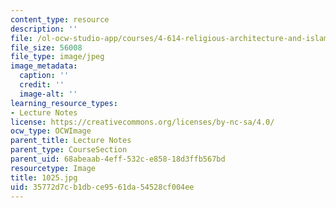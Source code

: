 ```yaml
---
content_type: resource
description: ''
file: /ol-ocw-studio-app/courses/4-614-religious-architecture-and-islamic-cultures-fall-2002/35772d7cb1dbce9561da54528cf004ee_1025.jpg
file_size: 56008
file_type: image/jpeg
image_metadata:
  caption: ''
  credit: ''
  image-alt: ''
learning_resource_types:
- Lecture Notes
license: https://creativecommons.org/licenses/by-nc-sa/4.0/
ocw_type: OCWImage
parent_title: Lecture Notes
parent_type: CourseSection
parent_uid: 68abeaab-4eff-532c-e858-18d3ffb567bd
resourcetype: Image
title: 1025.jpg
uid: 35772d7c-b1db-ce95-61da-54528cf004ee
---
```

